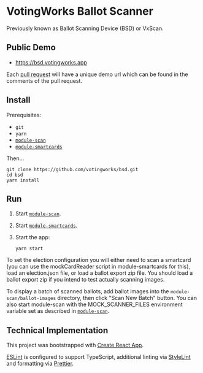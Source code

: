 # VotingWorks Ballot Scanner

Previously known as Ballot Scanning Device (BSD) or VxScan.

## Public Demo

- <https://bsd.votingworks.app>

Each [pull request](https://github.com/votingworks/bsd/pulls) will have a unique
demo url which can be found in the comments of the pull request.

## Install

Prerequisites:

- `git`
- `yarn`
- [`module-scan`](https://github.com/votingworks/vxsuite/tree/main/apps/module-scan)
- [`module-smartcards`](https://github.com/votingworks/vxsuite/tree/main/apps/module-smartcards)

Then…

```
git clone https://github.com/votingworks/bsd.git
cd bsd
yarn install
```

## Run

1. Start [`module-scan`](https://github.com/votingworks/vxsuite/tree/main/apps/module-scan).
2. Start
   [`module-smartcards`](https://github.com/votingworks/vxsuite/tree/main/apps/module-smartcards).
3. Start the app:

   ```
   yarn start
   ```

To set the election configuration you will either need to scan a smartcard (you can use the mockCardReader script in module-smartcards for this), load an election.json file, or load a ballot export zip file. You should load a ballot export zip if you intend to test actually scanning images.

To display a batch of scanned ballots, add ballot images into the
`module-scan/ballot-images` directory, then click "Scan New Batch" button. You can also start module-scan with the MOCK_SCANNER_FILES environment variable set as described in [`module-scan`](https://github.com/votingworks/vxsuite/tree/main/apps/module-scan).

## Technical Implementation

This project was bootstrapped with
[Create React App](https://github.com/facebook/create-react-app).

[ESLint](https://eslint.org/) is configured to support TypeScript, additional
linting via [StyleLint](https://stylelint.io/) and formatting via
[Prettier](https://prettier.io/).
